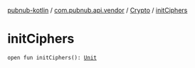 [pubnub-kotlin](../../index.md) / [com.pubnub.api.vendor](../index.md) / [Crypto](index.md) / [initCiphers](./init-ciphers.md)

# initCiphers

`open fun initCiphers(): `[`Unit`](https://kotlinlang.org/api/latest/jvm/stdlib/kotlin/-unit/index.html)